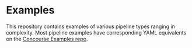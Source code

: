 # Examples

This repository contains examples of various pipeline types ranging in complexity. Most pipeline examples
have corresponding YAML equivalents on the [Concourse Examples repo](https://github.com/concourse/examples).